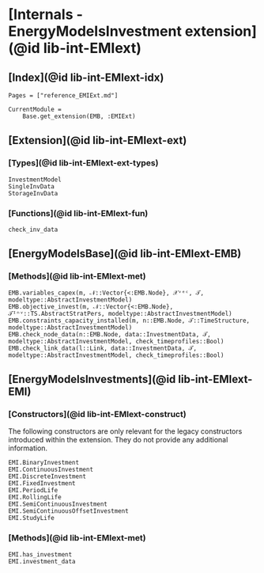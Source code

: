 # [Internals - EnergyModelsInvestment extension](@id lib-int-EMIext)

## [Index](@id lib-int-EMIext-idx)

```@index
Pages = ["reference_EMIExt.md"]
```

```@meta
CurrentModule =
    Base.get_extension(EMB, :EMIExt)
```

## [Extension](@id lib-int-EMIext-ext)

### [Types](@id lib-int-EMIext-ext-types)

```@docs
InvestmentModel
SingleInvData
StorageInvData
```

### [Functions](@id lib-int-EMIext-fun)

```@docs
check_inv_data
```

## [EnergyModelsBase](@id lib-int-EMIext-EMB)

### [Methods](@id lib-int-EMIext-met)

```@docs
EMB.variables_capex(m, 𝒩::Vector{<:EMB.Node}, 𝒳ᵛᵉᶜ, 𝒯, modeltype::AbstractInvestmentModel)
EMB.objective_invest(m, 𝒩::Vector{<:EMB.Node}, 𝒯ᴵⁿᵛ::TS.AbstractStratPers, modeltype::AbstractInvestmentModel)
EMB.constraints_capacity_installed(m, n::EMB.Node, 𝒯::TimeStructure, modeltype::AbstractInvestmentModel)
EMB.check_node_data(n::EMB.Node, data::InvestmentData, 𝒯, modeltype::AbstractInvestmentModel, check_timeprofiles::Bool)
EMB.check_link_data(l::Link, data::InvestmentData, 𝒯, modeltype::AbstractInvestmentModel, check_timeprofiles::Bool)
```

## [EnergyModelsInvestments](@id lib-int-EMIext-EMI)

### [Constructors](@id lib-int-EMIext-construct)

The following constructors are only relevant for the legacy constructors introduced within the extension.
They do not provide any additional information.

```@docs
EMI.BinaryInvestment
EMI.ContinuousInvestment
EMI.DiscreteInvestment
EMI.FixedInvestment
EMI.PeriodLife
EMI.RollingLife
EMI.SemiContinuousInvestment
EMI.SemiContinuousOffsetInvestment
EMI.StudyLife
```

### [Methods](@id lib-int-EMIext-met)

```@docs
EMI.has_investment
EMI.investment_data
```
